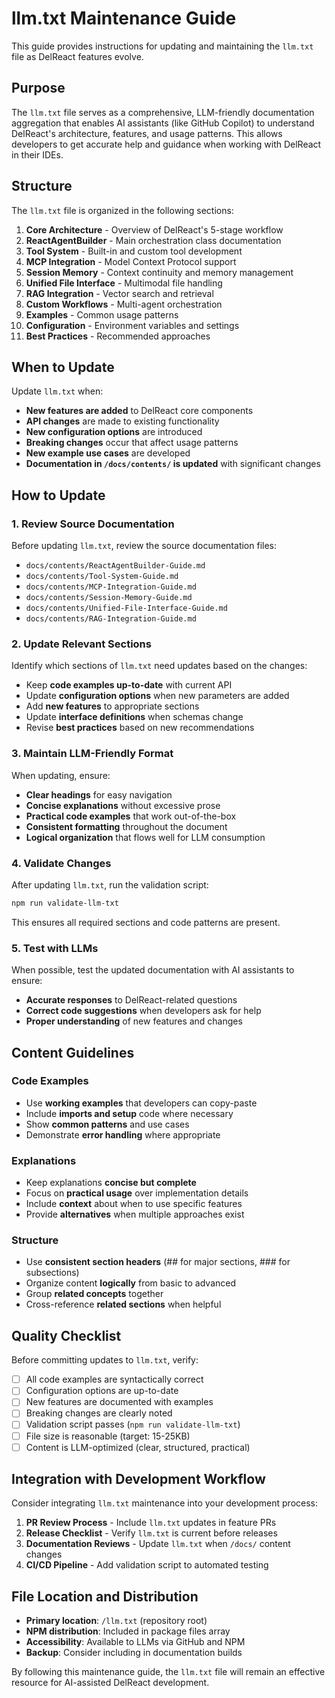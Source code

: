 # llm.txt Maintenance Guide

This guide provides instructions for updating and maintaining the `llm.txt` file as DelReact features evolve.

## Purpose

The `llm.txt` file serves as a comprehensive, LLM-friendly documentation aggregation that enables AI assistants (like GitHub Copilot) to understand DelReact's architecture, features, and usage patterns. This allows developers to get accurate help and guidance when working with DelReact in their IDEs.

## Structure

The `llm.txt` file is organized in the following sections:

1. **Core Architecture** - Overview of DelReact's 5-stage workflow
2. **ReactAgentBuilder** - Main orchestration class documentation
3. **Tool System** - Built-in and custom tool development
4. **MCP Integration** - Model Context Protocol support
5. **Session Memory** - Context continuity and memory management
6. **Unified File Interface** - Multimodal file handling
7. **RAG Integration** - Vector search and retrieval
8. **Custom Workflows** - Multi-agent orchestration
9. **Examples** - Common usage patterns
10. **Configuration** - Environment variables and settings
11. **Best Practices** - Recommended approaches

## When to Update

Update `llm.txt` when:

- **New features are added** to DelReact core components
- **API changes** are made to existing functionality
- **New configuration options** are introduced
- **Breaking changes** occur that affect usage patterns
- **New example use cases** are developed
- **Documentation in `/docs/contents/` is updated** with significant changes

## How to Update

### 1. Review Source Documentation

Before updating `llm.txt`, review the source documentation files:

- `docs/contents/ReactAgentBuilder-Guide.md`
- `docs/contents/Tool-System-Guide.md`
- `docs/contents/MCP-Integration-Guide.md`
- `docs/contents/Session-Memory-Guide.md`
- `docs/contents/Unified-File-Interface-Guide.md`
- `docs/contents/RAG-Integration-Guide.md`

### 2. Update Relevant Sections

Identify which sections of `llm.txt` need updates based on the changes:

- Keep **code examples up-to-date** with current API
- Update **configuration options** when new parameters are added
- Add **new features** to appropriate sections
- Update **interface definitions** when schemas change
- Revise **best practices** based on new recommendations

### 3. Maintain LLM-Friendly Format

When updating, ensure:

- **Clear headings** for easy navigation
- **Concise explanations** without excessive prose
- **Practical code examples** that work out-of-the-box
- **Consistent formatting** throughout the document
- **Logical organization** that flows well for LLM consumption

### 4. Validate Changes

After updating `llm.txt`, run the validation script:

```bash
npm run validate-llm-txt
```

This ensures all required sections and code patterns are present.

### 5. Test with LLMs

When possible, test the updated documentation with AI assistants to ensure:

- **Accurate responses** to DelReact-related questions
- **Correct code suggestions** when developers ask for help
- **Proper understanding** of new features and changes

## Content Guidelines

### Code Examples

- Use **working examples** that developers can copy-paste
- Include **imports and setup** code where necessary
- Show **common patterns** and use cases
- Demonstrate **error handling** where appropriate

### Explanations

- Keep explanations **concise but complete**
- Focus on **practical usage** over implementation details
- Include **context** about when to use specific features
- Provide **alternatives** when multiple approaches exist

### Structure

- Use **consistent section headers** (## for major sections, ### for subsections)
- Organize content **logically** from basic to advanced
- Group **related concepts** together
- Cross-reference **related sections** when helpful

## Quality Checklist

Before committing updates to `llm.txt`, verify:

- [ ] All code examples are syntactically correct
- [ ] Configuration options are up-to-date
- [ ] New features are documented with examples
- [ ] Breaking changes are clearly noted
- [ ] Validation script passes (`npm run validate-llm-txt`)
- [ ] File size is reasonable (target: 15-25KB)
- [ ] Content is LLM-optimized (clear, structured, practical)

## Integration with Development Workflow

Consider integrating `llm.txt` maintenance into your development process:

1. **PR Review Process** - Include `llm.txt` updates in feature PRs
2. **Release Checklist** - Verify `llm.txt` is current before releases
3. **Documentation Reviews** - Update `llm.txt` when `/docs/` content changes
4. **CI/CD Pipeline** - Add validation script to automated testing

## File Location and Distribution

- **Primary location**: `/llm.txt` (repository root)
- **NPM distribution**: Included in package files array
- **Accessibility**: Available to LLMs via GitHub and NPM
- **Backup**: Consider including in documentation builds

By following this maintenance guide, the `llm.txt` file will remain an effective resource for AI-assisted DelReact development.